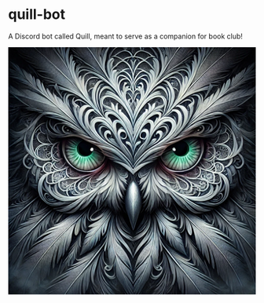 # quill-bot
A Discord bot called Quill, meant to serve as a companion for book club!

![avatar](/avatar-v1.png)
